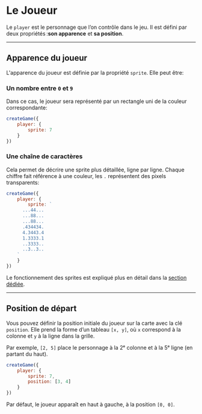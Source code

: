 <script>
import Aside from '../../../lib/ui/Doc/Aside.svelte'
import Emoji from '../../../lib/ui/Doc/Emoji.svelte'
</script>

# <Emoji src="😎" /> Le Joueur

Le `player` est le personnage que l’on contrôle dans le jeu. Il est défini par deux propriétés :**son apparence** et **sa position**.

---

## <Emoji src="👁️" /> Apparence du joueur

L'apparence du joueur est définie par la propriété `sprite`. Elle peut être:

### Un nombre entre `0` et `9`

Dans ce cas, le joueur sera représenté par un rectangle uni de la couleur correspondante:

```js
createGame({
	player: {
		sprite: 7
	}
})
```

### Une chaîne de caractères

Cela permet de décrire une sprite plus détaillée, ligne par ligne. Chaque chiffre fait référence à une couleur, les `.` représentent des pixels transparents:

```js
createGame({
	player: {
		sprite: `
      ...44...
      ...88...
      ...88...
      .434434.
      4.3443.4
      1.3333.1
      ..3333..
      ..3..3..
    `
	}
})
```

<Aside>

Le fonctionnement des sprites est expliqué plus en détail dans la [section dédiée](/fr/doc/world-building/sprites).

</Aside>

---

## <Emoji src="🚩" /> Position de départ

Vous pouvez définir la position initiale du joueur sur la carte avec la clé `position`.
Elle prend la forme d’un tableau `[x, y]`, où `x` correspond à la colonne et `y` à la ligne dans la grille.

Par exemple, `[2, 5]` place le personnage à la 2ᵉ colonne et à la 5ᵉ ligne (en partant du haut).

```js
createGame({
	player: {
		sprite: 7,
		position: [3, 4]
	}
})
```

Par défaut, le joueur apparaît en haut à gauche, à la position `[0, 0]`.
